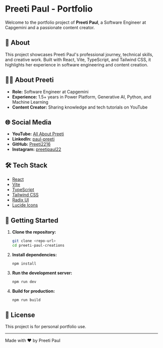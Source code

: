# Preeti Paul - Portfolio

Welcome to the portfolio project of **Preeti Paul**, a Software Engineer at Capgemini and a passionate content creator.

## 🚀 About

This project showcases Preeti Paul's professional journey, technical skills, and creative work. Built with React, Vite, TypeScript, and Tailwind CSS, it highlights her experience in software engineering and content creation.

## 👩‍💻 About Preeti

- **Role:** Software Engineer at Capgemini  
- **Experience:** 1.5+ years in Power Platform, Generative AI, Python, and Machine Learning  
- **Content Creator:** Sharing knowledge and tech tutorials on YouTube

## 🌐 Social Media

- **YouTube:** [All About Preeti](https://www.youtube.com/@allaboutpreeti)
- **LinkedIn:** [paul-preeti](https://www.linkedin.com/in/paul-preeti/)
- **GitHub:** [Preeti2216](https://github.com/Preeti2216)
- **Instagram:** [preetipaul22](https://www.instagram.com/preetipaul22/)

## 🛠️ Tech Stack

- [React](https://react.dev/)
- [Vite](https://vitejs.dev/)
- [TypeScript](https://www.typescriptlang.org/)
- [Tailwind CSS](https://tailwindcss.com/)
- [Radix UI](https://www.radix-ui.com/)
- [Lucide Icons](https://lucide.dev/)

## 🚩 Getting Started

1. **Clone the repository:**
   ```sh
   git clone <repo-url>
   cd preeti-paul-creations
   ```

2. **Install dependencies:**
   ```sh
   npm install
   ```

3. **Run the development server:**
   ```sh
   npm run dev
   ```

4. **Build for production:**
   ```sh
   npm run build
   ```

## 📄 License

This project is for personal portfolio use.

---

Made with ❤️ by Preeti Paul
